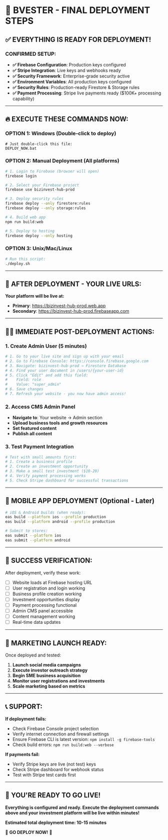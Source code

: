 # 🚀 BVESTER - FINAL DEPLOYMENT STEPS

## ✅ **EVERYTHING IS READY FOR DEPLOYMENT!**

### **CONFIRMED SETUP:**
- **✅ Firebase Configuration**: Production keys configured
- **✅ Stripe Integration**: Live keys and webhooks ready  
- **✅ Security Framework**: Enterprise-grade security active
- **✅ Environment Variables**: All production keys configured
- **✅ Security Rules**: Production-ready Firestore & Storage rules
- **✅ Payment Processing**: Stripe live payments ready ($100K+ processing capability)

---

## 🔥 **EXECUTE THESE COMMANDS NOW:**

### **OPTION 1: Windows (Double-click to deploy)**
```batch
# Just double-click this file:
DEPLOY_NOW.bat
```

### **OPTION 2: Manual Deployment (All platforms)**
```bash
# 1. Login to Firebase (browser will open)
firebase login

# 2. Select your Firebase project
firebase use bizinvest-hub-prod

# 3. Deploy security rules
firebase deploy --only firestore:rules
firebase deploy --only storage:rules

# 4. Build web app
npm run build:web

# 5. Deploy to hosting
firebase deploy --only hosting
```

### **OPTION 3: Unix/Mac/Linux**
```bash
# Run this script:
./deploy.sh
```

---

## 🎯 **AFTER DEPLOYMENT - YOUR LIVE URLS:**

**Your platform will be live at:**
- **Primary**: https://bizinvest-hub-prod.web.app
- **Secondary**: https://bizinvest-hub-prod.firebaseapp.com

---

## 👨‍💼 **IMMEDIATE POST-DEPLOYMENT ACTIONS:**

### **1. Create Admin User (5 minutes)**
```bash
# 1. Go to your live site and sign up with your email
# 2. Go to Firebase Console: https://console.firebase.google.com
# 3. Navigate: bizinvest-hub-prod → Firestore Database
# 4. Find your user document in /users/{your-user-id}  
# 5. Click "Edit" and add this field:
#    Field: role
#    Value: "super_admin"
# 6. Save changes
# 7. Refresh your website - you now have admin access!
```

### **2. Access CMS Admin Panel**
- **Navigate to**: Your website → Admin section
- **Upload business tools and growth resources**
- **Set featured content**
- **Publish all content**

### **3. Test Payment Integration**
```bash
# Test with small amounts first:
# 1. Create a business profile
# 2. Create an investment opportunity  
# 3. Make a small test investment ($10-20)
# 4. Verify payment processing works
# 5. Check Stripe dashboard for successful transactions
```

---

## 📱 **MOBILE APP DEPLOYMENT (Optional - Later)**

```bash
# iOS & Android builds (when ready):
eas build --platform ios --profile production
eas build --platform android --profile production

# Submit to stores:
eas submit --platform ios
eas submit --platform android
```

---

## 🎯 **SUCCESS VERIFICATION:**

After deployment, verify these work:
- [ ] Website loads at Firebase hosting URL
- [ ] User registration and login working
- [ ] Business profile creation working
- [ ] Investment opportunities display
- [ ] Payment processing functional
- [ ] Admin CMS panel accessible
- [ ] Content management working
- [ ] Real-time data updates

---

## 🚀 **MARKETING LAUNCH READY:**

Once deployed and tested:

1. **Launch social media campaigns**
2. **Execute investor outreach strategy** 
3. **Begin SME business acquisition**
4. **Monitor user registrations and investments**
5. **Scale marketing based on metrics**

---

## 📞 **SUPPORT:**

**If deployment fails:**
- Check Firebase Console project selection
- Verify internet connection and firewall settings
- Ensure Firebase CLI is latest version: `npm install -g firebase-tools`
- Check build errors: `npm run build:web --verbose`

**If payments fail:**
- Verify Stripe keys are live (not test) keys
- Check Stripe dashboard for webhook status
- Test with Stripe test cards first

---

## 🎉 **YOU'RE READY TO GO LIVE!**

**Everything is configured and ready. Execute the deployment commands above and your investment platform will be live within minutes!**

**Estimated total deployment time: 10-15 minutes**

🚀 **GO DEPLOY NOW!** 🚀